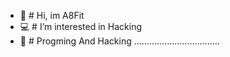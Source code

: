 - 👋 # Hi, im A8Fit 
- 💻 # I’m interested in Hacking
- 👻 # Progming And Hacking
..................................
